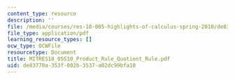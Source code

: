 ```yaml
---
content_type: resource
description: ''
file: /media/courses/res-18-005-highlights-of-calculus-spring-2010/de83770a353f002b3537a02dc99bfa10_MITRES18_05S10_Product_Rule_Quotient_Rule.pdf
file_type: application/pdf
learning_resource_types: []
ocw_type: OCWFile
resourcetype: Document
title: MITRES18_05S10_Product_Rule_Quotient_Rule.pdf
uid: de83770a-353f-002b-3537-a02dc99bfa10
---
```


